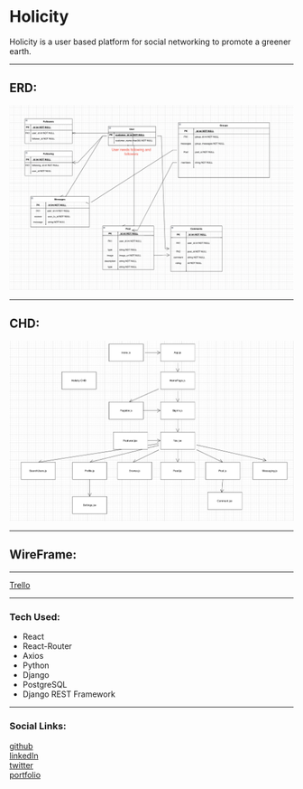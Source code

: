 # Holicity
Holicity is a user based platform for social networking to promote a greener earth.
***
## ERD: 
![ERD](./client/src/assets/ERD%20Start.png)
***
## CHD:
![CHD](./client/src/assets/CHD%20Start.png)
***
## WireFrame:
***
[Trello](https://trello.com/b/aycojdND/holicity)
***
### Tech Used:
* React
* React-Router
* Axios
* Python
* Django
* PostgreSQL
* Django REST Framework

***
### Social Links:
[github](https://github.com/Neoj1sec142)   
[linkedIn](https://www.linkedin.com/in/markharmon142/)   
[twitter](https://twitter.com/ManicNeo142)   
[portfolio](neo_portfolio_142.surge.sh)